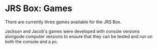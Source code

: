 # JRS Box: Games
There are currently three games available for the JRS Box.

Jackson and Jacob's games were developed with console versions alongside computer versions to ensure
that they can be tested and run on both the console and a pc.
